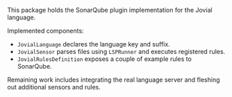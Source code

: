 This package holds the SonarQube plugin implementation for the Jovial language.

Implemented components:
- `JovialLanguage` declares the language key and suffix.
- `JovialSensor` parses files using `LSPRunner` and executes registered rules.
- `JovialRulesDefinition` exposes a couple of example rules to SonarQube.

Remaining work includes integrating the real language server and fleshing out additional sensors and rules.
